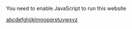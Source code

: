 You need to enable JavaScript to run this website

[a](https://fi.money/us-stocks/stock-directory/a)[b](https://fi.money/us-stocks/stock-directory/b)[c](https://fi.money/us-stocks/stock-directory/c)[d](https://fi.money/us-stocks/stock-directory/d)[e](https://fi.money/us-stocks/stock-directory/e)[f](https://fi.money/us-stocks/stock-directory/f)[g](https://fi.money/us-stocks/stock-directory/g)[h](https://fi.money/us-stocks/stock-directory/h)[i](https://fi.money/us-stocks/stock-directory/i)[j](https://fi.money/us-stocks/stock-directory/j)[k](https://fi.money/us-stocks/stock-directory/k)[l](https://fi.money/us-stocks/stock-directory/l)[m](https://fi.money/us-stocks/stock-directory/m)[n](https://fi.money/us-stocks/stock-directory/n)[o](https://fi.money/us-stocks/stock-directory/o)[p](https://fi.money/us-stocks/stock-directory/p)[q](https://fi.money/us-stocks/stock-directory/q)[r](https://fi.money/us-stocks/stock-directory/r)[s](https://fi.money/us-stocks/stock-directory/s)[t](https://fi.money/us-stocks/stock-directory/t)[u](https://fi.money/us-stocks/stock-directory/u)[v](https://fi.money/us-stocks/stock-directory/v)[w](https://fi.money/us-stocks/stock-directory/w)[x](https://fi.money/us-stocks/stock-directory/x)[y](https://fi.money/us-stocks/stock-directory/y)[z](https://fi.money/us-stocks/stock-directory/z)